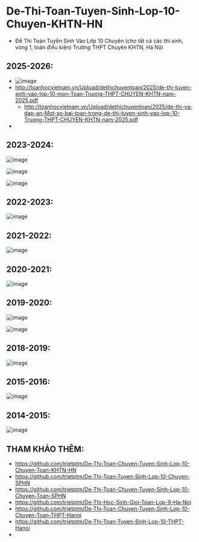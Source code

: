# De-Thi-Toan-Tuyen-Sinh-Lop-10-Chuyen-KHTN-HN
* Đề Thi Toán Tuyển Sinh Vào Lớp 10 Chuyên (cho tất cả các thí sinh, vòng 1, toán điều kiện) Trường THPT Chuyên KHTN, Hà Nội

## 2025-2026:
* ![image](https://github.com/user-attachments/assets/c4bd359b-92a0-405a-a2b4-8a73e3d8046c)
* http://toanhocvietnam.vn/Upload/dethichuyentoan/2025/de-thi-tuyen-sinh-vao-lop-10-mon-Toan-Truong-THPT-CHUYEN-KHTN-nam-2025.pdf
  * http://toanhocvietnam.vn/Upload/dethichuyentoan/2025/de-thi-va-dap-an-Mot-so-bai-toan-trong-de-thi-tuyen-sinh-vao-lop-10-Truong-THPT-CHUYEN-KHTN-nam-2025.pdf
* 

## 2023-2024:
![image](https://github.com/user-attachments/assets/7bad8970-5da0-4526-b360-701d9d1ab59b)

![image](https://github.com/user-attachments/assets/c5a0f933-d7eb-4707-a1ba-e928621cbde6)

![image](https://github.com/user-attachments/assets/24269dc9-fd46-48d7-86a0-463cc33b560f)

## 2022-2023:
![image](https://github.com/user-attachments/assets/5a13b2ac-e0a1-4435-ab6c-b3e028040f1f)

## 2021-2022:
![image](https://github.com/user-attachments/assets/772ae217-a2a3-4c32-9db4-e51b7f5347b0)

## 2020-2021:
![image](https://github.com/user-attachments/assets/9d9f7bf3-6bb8-485e-8fd9-168d30cdc6e4)

## 2019-2020:
![image](https://github.com/user-attachments/assets/3986b0f2-d207-481e-adc8-748b45654c5a)

![image](https://github.com/user-attachments/assets/9900e987-7289-4891-995f-987285cd686c)

## 2018-2019:
![image](https://github.com/user-attachments/assets/10f258e7-a877-42d6-a5f9-d21f91295fd6)

## 2015-2016:
![image](https://github.com/user-attachments/assets/196ebce1-1132-481e-ad2c-abd1cd543d62)

## 2014-2015:
![image](https://github.com/user-attachments/assets/665c2c24-a0ba-49e4-9485-9c77b2620f88)

## THAM KHẢO THÊM:
* https://github.com/trietptm/De-Thi-Toan-Chuyen-Tuyen-Sinh-Lop-10-Chuyen-Toan-KHTN-HN
* https://github.com/trietptm/De-Thi-Toan-Tuyen-Sinh-Lop-10-Chuyen-SPHN
* https://github.com/trietptm/De-Thi-Toan-Chuyen-Tuyen-Sinh-Lop-10-Chuyen-Toan-SPHN
* https://github.com/trietptm/De-Thi-Hoc-Sinh-Gioi-Toan-Lop-9-Ha-Noi
* https://github.com/trietptm/De-Thi-Toan-Chuyen-Tuyen-Sinh-Lop-10-Chuyen-Toan-THPT-Hanoi
* https://github.com/trietptm/De-Thi-Toan-Tuyen-Sinh-Lop-10-THPT-Hanoi
* 



